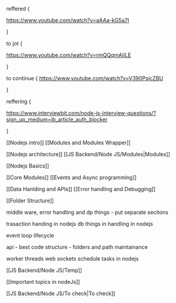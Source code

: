
reffered {

https://www.youtube.com/watch?v=aAAa-kG5a7I


}

to jot {

https://www.youtube.com/watch?v=rmQQqmAIiLE

}

to continue {
https://www.youtube.com/watch?v=V390PsjcZBU

}


reffering {


https://www.interviewbit.com/node-js-interview-questions/?sign_up_medium=ib_article_auth_blocker

}



[[Nodejs intro]]
[[Modules and Modules Wrapper]]

[[Nodejs architecture]]
[[JS Backend/Node JS/Modules|Modules]]


[[Nodejs Basics]]


[[Core Modules]]
[[Events and Async programming]]


[[Data Hanlding and APIs]]
[[Error handling and Debugging]]

[[Folder Structure]]




middle ware, error handling and dp things - put separate secitons



trasaction handing in nodejs
db things in handling in nodejs

event loop lifecycle


api - best code structure - folders and path maintainance




worker threads
web sockets
schedule tasks in nodejs




[[JS Backend/Node JS/Temp]]





[[Important topics in nodeJs]]


[[JS Backend/Node JS/To check|To check]]
